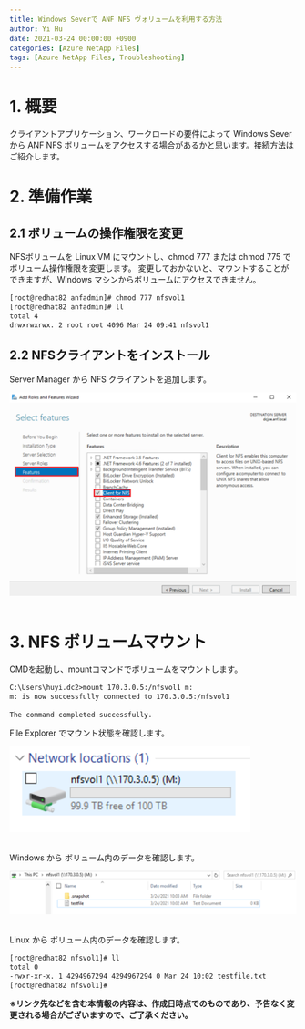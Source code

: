 ```yaml
---
title: Windows Severで ANF NFS ヴォリュームを利用する方法
author: Yi Hu
date: 2021-03-24 00:00:00 +0900
categories: [Azure NetApp Files]
tags: [Azure NetApp Files, Troubleshooting]
---
```


# 1. 概要
クライアントアプリケーション、ワークロードの要件によって Windows Sever から ANF NFS ボリュームをアクセスする場合があるかと思います。接続方法はご紹介します。

# 2. 準備作業
## 2.1 ボリュームの操作権限を変更 
NFSボリュームを Linux VM にマウントし、chmod 777 または chmod 775 でボリューム操作権限を変更します。
変更しておかないと、マウントすることができますが、Windows マシンからボリュームにアクセスできません。

```console
[root@redhat82 anfadmin]# chmod 777 nfsvol1
[root@redhat82 anfadmin]# ll
total 4
drwxrwxrwx. 2 root root 4096 Mar 24 09:41 nfsvol1
```

## 2.2 NFSクライアントをインストール
Server Manager から NFS クライアントを追加します。

<div style="text-align: left"><img src="/assets/blog/2021-03-24-Mount_nfs_vloume_in_windows/1.png" ></div>
<br>


# 3. NFS ボリュームマウント
CMDを起動し、mountコマンドでボリュームをマウントします。

```console
C:\Users\huyi.dc2>mount 170.3.0.5:/nfsvol1 m:
m: is now successfully connected to 170.3.0.5:/nfsvol1

The command completed successfully.
```

File Explorer でマウント状態を確認します。

<div style="text-align: left"><img src="/assets/blog/2021-03-24-Mount_nfs_vloume_in_windows/2.png" ></div>
<br>

Windows から ボリューム内のデータを確認します。

<div style="text-align: left"><img src="/assets/blog/2021-03-24-Mount_nfs_vloume_in_windows/3.png" ></div>
<br>


Linux から ボリューム内のデータを確認します。

```console
[root@redhat82 nfsvol1]# ll
total 0
-rwxr-xr-x. 1 4294967294 4294967294 0 Mar 24 10:02 testfile.txt
[root@redhat82 nfsvol1]#
```

**※リンク先などを含む本情報の内容は、作成日時点でのものであり、予告なく変更される場合がございますので、ご了承ください。**

[^ga-filters]: [Google Analytics Core Reporting API: Filters](https://developers.google.com/analytics/devguides/reporting/core/v3/reference#filters)